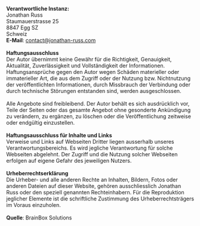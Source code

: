 <b>Verantwortliche Instanz:</b><br>Jonathan Russ<br>Staumauerstrasse 25<br>8847 Egg SZ<br>Schweiz<br><strong>E-Mail</strong>: contact@jonathan-russ.com<br><br><strong>Haftungsausschluss</strong><br>Der Autor übernimmt keine Gewähr für die Richtigkeit, Genauigkeit, Aktualität, Zuverlässigkeit und Vollständigkeit der Informationen.<br>Haftungsansprüche gegen den Autor wegen Schäden materieller oder immaterieller Art, die aus dem Zugriff oder der Nutzung bzw. Nichtnutzung der veröffentlichten Informationen, durch Missbrauch der Verbindung oder durch technische Störungen entstanden sind, werden ausgeschlossen.<br><br>Alle Angebote sind freibleibend. Der Autor behält es sich ausdrücklich vor, Teile der Seiten oder das gesamte Angebot ohne gesonderte Ankündigung zu verändern, zu ergänzen, zu löschen oder die Veröffentlichung zeitweise oder endgültig einzustellen.<br><br><strong>Haftungsausschluss für Inhalte und Links</strong><br>Verweise und Links auf Webseiten Dritter liegen ausserhalb unseres Verantwortungsbereichs. Es wird jegliche Verantwortung für solche Webseiten abgelehnt. Der Zugriff und die Nutzung solcher Webseiten erfolgen auf eigene Gefahr des jeweiligen Nutzers.<br><br><strong>Urheberrechtserklärung</strong><br>Die Urheber- und alle anderen Rechte an Inhalten, Bildern, Fotos oder anderen Dateien auf dieser Website, gehören ausschliesslich Jonathan Russ oder den speziell genannten Rechteinhabern. Für die Reproduktion jeglicher Elemente ist die schriftliche Zustimmung des Urheberrechtsträgers im Voraus einzuholen.<br><br><strong>Quelle</strong>: <a style="color:inherit;text-decoration:none;" href="https://brainbox.swiss/">BrainBox Solutions</a>
